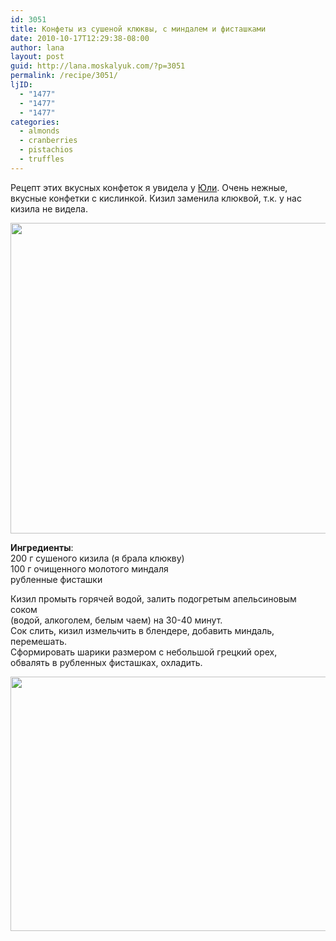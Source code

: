 ```yaml
---
id: 3051
title: Конфеты из сушеной клюквы, с миндалем и фисташками
date: 2010-10-17T12:29:38-08:00
author: lana
layout: post
guid: http://lana.moskalyuk.com/?p=3051
permalink: /recipe/3051/
ljID:
  - "1477"
  - "1477"
  - "1477"
categories:
  - almonds
  - cranberries
  - pistachios
  - truffles
---
```

Рецепт этих вкусных конфеток я увидела у [Юли](http://laperla-foto.livejournal.com/90706.html). Очень нежные, вкусные конфетки с кислинкой. Кизил заменила клюквой, т.к. у нас кизила не видела.

<img loading="lazy" class="alignnone" title="truffles" src="http://farm5.static.flickr.com/4149/5090668286_3f2eaac986_z.jpg" alt="" width="640" height="497" /> 

**Ингредиенты**:  
200 г сушеного кизила (я брала клюкву)  
100 г очищенного молотого миндаля  
рубленные фисташки

Кизил промыть горячей водой, залить подогретым апельсиновым соком  
(водой, алкоголем, белым чаем) на 30-40 минут.  
Сок слить, кизил измельчить в блендере, добавить миндаль, перемешать.  
Сформировать шарики размером с небольшой грецкий орех,  
обвалять в рубленных фисташках, охладить.

<img loading="lazy" class="alignnone" title="truffles" src="http://farm5.static.flickr.com/4112/5090678492_d1d9f814eb_z.jpg" alt="" width="640" height="407" />
